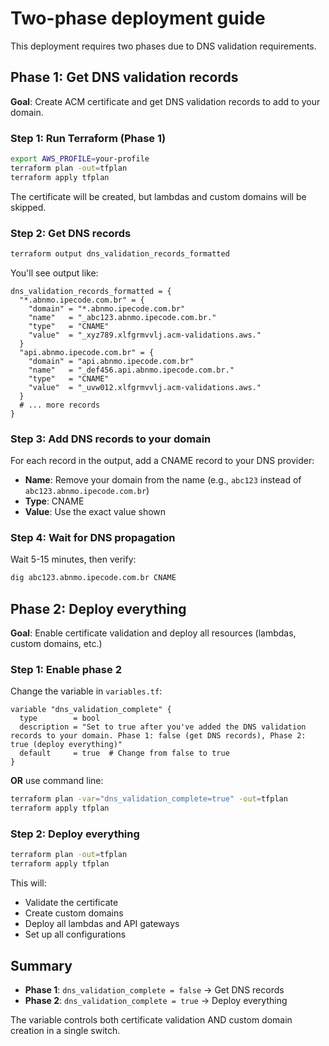 # Two-phase deployment guide

This deployment requires two phases due to DNS validation requirements.

## Phase 1: Get DNS validation records

**Goal**: Create ACM certificate and get DNS validation records to add to your domain.

### Step 1: Run Terraform (Phase 1)
```bash
export AWS_PROFILE=your-profile
terraform plan -out=tfplan
terraform apply tfplan
```

The certificate will be created, but lambdas and custom domains will be skipped.

### Step 2: Get DNS records
```bash
terraform output dns_validation_records_formatted
```

You'll see output like:
```
dns_validation_records_formatted = {
  "*.abnmo.ipecode.com.br" = {
    "domain" = "*.abnmo.ipecode.com.br"
    "name"   = "_abc123.abnmo.ipecode.com.br."
    "type"   = "CNAME"
    "value"  = "_xyz789.xlfgrmvvlj.acm-validations.aws."
  }
  "api.abnmo.ipecode.com.br" = {
    "domain" = "api.abnmo.ipecode.com.br"
    "name"   = "_def456.api.abnmo.ipecode.com.br."
    "type"   = "CNAME" 
    "value"  = "_uvw012.xlfgrmvvlj.acm-validations.aws."
  }
  # ... more records
}
```

### Step 3: Add DNS records to your domain
For each record in the output, add a CNAME record to your DNS provider:

- **Name**: Remove your domain from the name (e.g., `abc123` instead of `abc123.abnmo.ipecode.com.br`)
- **Type**: CNAME
- **Value**: Use the exact value shown

### Step 4: Wait for DNS propagation
Wait 5-15 minutes, then verify:
```bash
dig abc123.abnmo.ipecode.com.br CNAME
```

## Phase 2: Deploy everything

**Goal**: Enable certificate validation and deploy all resources (lambdas, custom domains, etc.)

### Step 1: Enable phase 2
Change the variable in `variables.tf`:
```hcl
variable "dns_validation_complete" {
  type        = bool
  description = "Set to true after you've added the DNS validation records to your domain. Phase 1: false (get DNS records), Phase 2: true (deploy everything)"
  default     = true  # Change from false to true
}
```

**OR** use command line:
```bash
terraform plan -var="dns_validation_complete=true" -out=tfplan
terraform apply tfplan
```

### Step 2: Deploy everything
```bash
terraform plan -out=tfplan
terraform apply tfplan
```

This will:
- Validate the certificate
- Create custom domains
- Deploy all lambdas and API gateways
- Set up all configurations

## Summary

- **Phase 1**: `dns_validation_complete = false`  → Get DNS records
- **Phase 2**: `dns_validation_complete = true`   → Deploy everything

The variable controls both certificate validation AND custom domain creation in a single switch.
